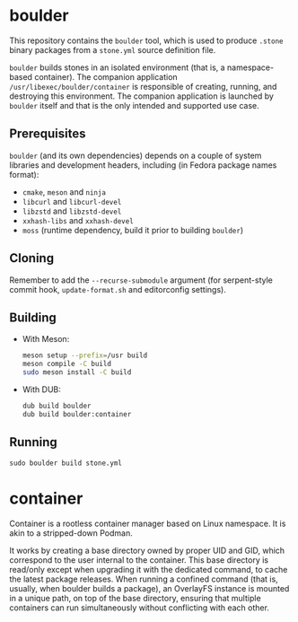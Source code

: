 # boulder

This repository contains the `boulder` tool, which is used to produce
`.stone` binary packages from a `stone.yml` source definition file.

`boulder` builds stones in an isolated environment (that is, a namespace-based container). The companion application `/usr/libexec/boulder/container` is responsible of creating, running, and destroying this environment. The companion application is launched by `boulder` itself and that is the only intended and supported use case.

## Prerequisites

`boulder` (and its own dependencies) depends on a couple of system libraries
and development headers, including (in Fedora package names format):

- `cmake`, `meson` and `ninja`
- `libcurl` and `libcurl-devel`
- `libzstd` and `libzstd-devel`
- `xxhash-libs` and `xxhash-devel`
- `moss` (runtime dependency, build it prior to building `boulder`)

## Cloning

Remember to add the `--recurse-submodule` argument (for serpent-style commit hook, `update-format.sh` and editorconfig settings).

## Building

- With Meson:
    ```bash
    meson setup --prefix=/usr build
    meson compile -C build
    sudo meson install -C build
    ```
- With DUB:
    ```bash
    dub build boulder
    dub build boulder:container
    ```

## Running

    sudo boulder build stone.yml

# container

Container is a rootless container manager based on Linux namespace. It is akin to a stripped-down Podman.

It works by creating a base directory owned by proper UID and GID, which correspond to the user internal to the container. This base directory is read/only except when upgrading it with the dedicated command, to cache the latest package releases. When running a confined command (that is, usually, when boulder builds a package), an OverlayFS instance is mounted in a unique path, on top of the base directory, ensuring that multiple containers can run simultaneously without conflicting with each other.
